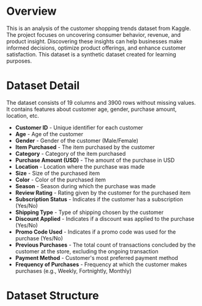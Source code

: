 # Overview
This is an analysis of the customer shopping trends dataset from Kaggle. The project focuses on uncovering consumer behavior, revenue, and product insight. Discovering these insights can help businesses make informed decisions, optimize product offerings, and enhance customer satisfaction. This dataset is a synthetic dataset created for learning purposes.

# Dataset Detail
The dataset consists of 19 columns and 3900 rows without missing values. It contains features about customer age, gender, purchase amount, location, etc. 
-	**Customer ID** - Unique identifier for each customer
-	**Age** - Age of the customer
-	**Gender** - Gender of the customer (Male/Female)
-	**Item Purchased** - The item purchased by the customer
-	**Category** - Category of the item purchased
-	**Purchase Amount (USD)** - The amount of the purchase in USD
-	**Location** - Location where the purchase was made
-	**Size** - Size of the purchased item
-	**Color** - Color of the purchased item
-	**Season** - Season during which the purchase was made
-	**Review Rating** - Rating given by the customer for the purchased item
-	**Subscription Status** - Indicates if the customer has a subscription (Yes/No)
-	**Shipping Type** - Type of shipping chosen by the customer
-	**Discount Applied** - Indicates if a discount was applied to the purchase (Yes/No)
-	**Promo Code Used** - Indicates if a promo code was used for the purchase (Yes/No)
-	**Previous Purchases** - The total count of transactions concluded by the customer at the store, excluding the ongoing transaction
-	**Payment Method** - Customer's most preferred payment method
-	**Frequency of Purchases** - Frequency at which the customer makes purchases (e.g., Weekly, Fortnightly, Monthly)

# Dataset Structure
